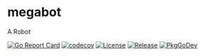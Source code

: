 # megabot
A Robot

[![Go Report Card](https://goreportcard.com/badge/github.com/tyrm/megabot?style=flat-square)](https://goreportcard.com/report/github.com/tyrm/megabot)
[![codecov](https://codecov.io/gh/tyrm/megabot/branch/develop/graph/badge.svg)](https://codecov.io/gh/tyrm/megabot)
[![License](https://img.shields.io/github/license/tyrm/supreme-robot)](https://www.gnu.org/licenses/gpl-3.0.en.html)
[![Release](https://img.shields.io/github/release/tyrm/megabot.svg?style=flat-square)](https://github.com/tyrm/megabot/releases/latest)
[![PkgGoDev](https://pkg.go.dev/badge/github.com/tyrm/megabot)](https://pkg.go.dev/github.com/tyrm/megabot)